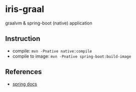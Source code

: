 # iris-graal

graalvm & spring-boot (native) application

## Instruction

- compile: `mvn -Pnative native:compile`
- compile to image: `mvn -Pnative spring-boot:build-image`

## References

- [spring docs](https://docs.spring.io/spring-boot/docs/current/reference/html/native-image.html)
